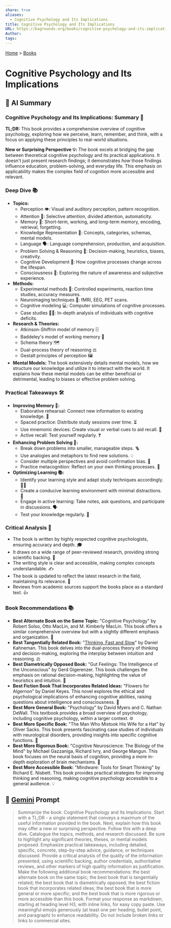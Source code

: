 ```yaml
---
share: true
aliases:
  - Cognitive Psychology and Its Implications
title: Cognitive Psychology and Its Implications
URL: https://bagrounds.org/books/cognitive-psychology-and-its-implications
Author: 
tags: 
---
```

[Home](../index.md) > [Books](./index.md)  
# Cognitive Psychology and Its Implications  
## 🤖 AI Summary  
### Cognitive Psychology and Its Implications: Summary 🧠  
**TL;DR:** This book provides a comprehensive overview of cognitive psychology, exploring how we perceive, learn, remember, and think, with a focus on applying these principles to real-world situations.  
  
**New or Surprising Perspective 💡:** The book excels at bridging the gap between theoretical cognitive psychology and its practical applications. It doesn't just present research findings; it demonstrates *how* those findings influence education, problem-solving, and everyday life. This emphasis on applicability makes the complex field of cognition more accessible and relevant.   
  
### **Deep Dive 📚**  
* **Topics:**  
    * Perception 👁️: Visual and auditory perception, pattern recognition.  
    * Attention 🎯: Selective attention, divided attention, automaticity.  
    * Memory 💾: Short-term, working, and long-term memory, encoding, retrieval, forgetting.  
    * Knowledge Representation 🧩: Concepts, categories, schemas, mental models.  
    * Language 🗣️: Language comprehension, production, and acquisition.  
    * Problem Solving & Reasoning 🤔: Decision-making, heuristics, biases, creativity.  
    * Cognitive Development 👶: How cognitive processes change across the lifespan.  
    * Consciousness 🤯: Exploring the nature of awareness and subjective experience.  
* **Methods:**  
    * Experimental methods 🧪: Controlled experiments, reaction time studies, accuracy measures.  
    * Neuroimaging techniques 🧠: fMRI, EEG, PET scans.  
    * Cognitive modeling 💻: Computer simulations of cognitive processes.  
    * Case studies 🧑‍⚕️: In-depth analysis of individuals with cognitive deficits.  
* **Research & Theories:**  
    * Atkinson-Shiffrin model of memory 🗄️  
    * Baddeley's model of working memory 📝  
    * Schema theory 🗺️  
    * Dual-process theory of reasoning ⚖️  
    * Gestalt principles of perception 🖼️  
* **Mental Models:** The book extensively details mental models, how we structure our knowledge and utilize it to interact with the world. It explains how these mental models can be either beneficial or detrimental, leading to biases or effective problem solving.  
  
### **Practical Takeaways 🛠️**  
* **Improving Memory 🧠:**  
    * Elaborative rehearsal: Connect new information to existing knowledge. 🔗  
    * Spaced practice: Distribute study sessions over time. ⏳  
    * Use mnemonic devices: Create visual or verbal cues to aid recall. 🔑  
    * Active recall: Test yourself regularly. ❓  
* **Enhancing Problem Solving 🤔:**  
    * Break down problems into smaller, manageable steps. 🪜  
    * Use analogies and metaphors to find new solutions. 💡  
    * Consider multiple perspectives and avoid confirmation bias. 🧐  
    * Practice metacognition: Reflect on your own thinking processes. 🧐  
* **Optimizing Learning 📚:**  
    * Identify your learning style and adapt study techniques accordingly. 🧑‍🏫  
    * Create a conducive learning environment with minimal distractions. 🤫  
    * Engage in active learning: Take notes, ask questions, and participate in discussions. 🗣️  
    * Test your knowledge regularly. 📝  
  
### **Critical Analysis 🧐**  
* The book is written by highly respected cognitive psychologists, ensuring accuracy and depth. 🎓  
* It draws on a wide range of peer-reviewed research, providing strong scientific backing. 🔬  
* The writing style is clear and accessible, making complex concepts understandable. ✍️  
* The book is updated to reflect the latest research in the field, maintaining its relevance. 🔄  
* Reviews from academic sources support the books place as a standard text. 👍  
  
### **Book Recommendations 📚**  
* **Best Alternate Book on the Same Topic:** "Cognitive Psychology" by Robert Solso, Otto MacLin, and M. Kimberly MacLin. This book offers a similar comprehensive overview but with a slightly different emphasis and organization. 🔄  
* **Best Tangentially Related Book:** "[Thinking, Fast and Slow](./thinking-fast-and-slow.md)" by Daniel Kahneman. This book delves into the dual-process theory of thinking and decision-making, exploring the interplay between intuition and reasoning. ⚖️  
* **Best Diametrically Opposed Book:** "Gut Feelings: The Intelligence of the Unconscious" by Gerd Gigerenzer. This book challenges the emphasis on rational decision-making, highlighting the value of heuristics and intuition. 💖  
* **Best Fiction Book That Incorporates Related Ideas:** "Flowers for Algernon" by Daniel Keyes. This novel explores the ethical and psychological implications of enhancing cognitive abilities, raising questions about intelligence and consciousness. 🌼  
* **Best More General Book:** "Psychology" by David Myers and C. Nathan DeWall. This textbook provides a broad overview of psychology, including cognitive psychology, within a larger context. 🌐  
* **Best More Specific Book:** "The Man Who Mistook His Wife for a Hat" by Oliver Sacks. This book presents fascinating case studies of individuals with neurological disorders, providing insights into specific cognitive functions. 🎩  
* **Best More Rigorous Book:** "Cognitive Neuroscience: The Biology of the Mind" by Michael Gazzaniga, Richard Ivry, and George Mangun. This book focuses on the neural basis of cognition, providing a more in-depth exploration of brain mechanisms. 🧠  
* **Best More Accessible Book:** "Mindware: Tools for Smart Thinking" by Richard E. Nisbett. This book provides practical strategies for improving thinking and reasoning, making cognitive psychology accessible to a general audience. 💡  
  
## 💬 [Gemini](https://gemini.google.com) Prompt  
> Summarize the book: Cognitive Psychology and Its Implications. Start with a TL;DR - a single statement that conveys a maximum of the useful information provided in the book. Next, explain how this book may offer a new or surprising perspective. Follow this with a deep dive. Catalogue the topics, methods, and research discussed. Be sure to highlight any significant theories, theses, or mental models proposed. Emphasize practical takeaways, including detailed, specific, concrete, step-by-step advice, guidance, or techniques discussed. Provide a critical analysis of the quality of the information presented, using scientific backing, author credentials, authoritative reviews, and other markers of high quality information as justification. Make the following additional book recommendations: the best alternate book on the same topic; the best book that is tangentially related; the best book that is diametrically opposed; the best fiction book that incorporates related ideas; the best book that is more general or more specific; and the best book that is more rigorous or more accessible than this book. Format your response as markdown, starting at heading level H3, with inline links, for easy copy paste. Use meaningful emojis generously (at least one per heading, bullet point, and paragraph) to enhance readability. Do not include broken links or links to commercial sites.